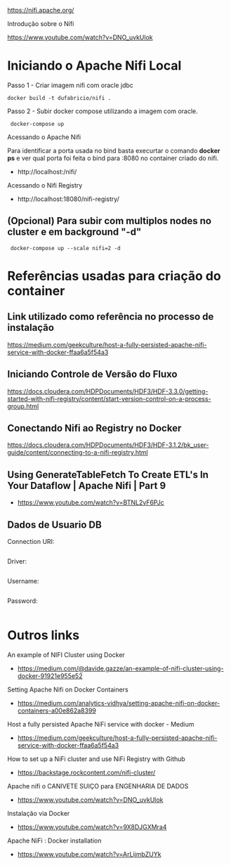 https://nifi.apache.org/

Introdução sobre o Nifi

https://www.youtube.com/watch?v=DNO_uvkUlok

# Iniciando o Apache Nifi Local

Passo 1 - Criar imagem nifi com oracle jdbc
```
docker build -t dufabricio/nifi .
```

Passo 2 - Subir docker compose utilizando a imagem com oracle.
```
 docker-compose up
```

Acessando o Apache Nifi 

Para identificar a porta usada no bind basta execurtar o comando **docker ps** e ver qual porta foi feita o bind para <porta>:8080  no container criado do nifi.

* http://localhost:<porta-gerada>/nifi/

Acessando o Nifi Registry

* http://localhost:18080/nifi-registry/


## (Opcional)  Para subir com multiplos nodes no cluster e em background "-d"

```
 docker-compose up --scale nifi=2 -d
```

# Referências usadas para criação do container

## Link utilizado como referência no processo de instalação

https://medium.com/geekculture/host-a-fully-persisted-apache-nifi-service-with-docker-ffaa6a5f54a3

## Iniciando Controle de Versão do Fluxo

https://docs.cloudera.com/HDPDocuments/HDF3/HDF-3.3.0/getting-started-with-nifi-registry/content/start-version-control-on-a-process-group.html

## Conectando Nifi ao Registry no Docker

https://docs.cloudera.com/HDPDocuments/HDF3/HDF-3.1.2/bk_user-guide/content/connecting-to-a-nifi-registry.html

## Using GenerateTableFetch To Create ETL's In Your Dataflow | Apache Nifi | Part 9
* https://www.youtube.com/watch?v=BTNL2vF6PJc

## Dados de Usuario DB

Connection URI:
```
```

Driver:
```
```

Username:
```
```

Password:
```
```

# Outros links


An example of NIFI Cluster using Docker
* https://medium.com/@davide.gazze/an-example-of-nifi-cluster-using-docker-91921e955e52 

Setting Apache Nifi on Docker Containers
* https://medium.com/analytics-vidhya/setting-apache-nifi-on-docker-containers-a00e862a8399

Host a fully persisted Apache NiFi service with docker - Medium
* https://medium.com/geekculture/host-a-fully-persisted-apache-nifi-service-with-docker-ffaa6a5f54a3

How to set up a NiFi cluster and use NiFi Registry with Github
* https://backstage.rockcontent.com/nifi-cluster/

Apache nifi o CANIVETE SUIÇO para ENGENHARIA DE DADOS
* https://www.youtube.com/watch?v=DNO_uvkUlok 

Instalação via Docker
* https://www.youtube.com/watch?v=9X8DJGXMra4
  
 Apache NiFi : Docker installation
* https://www.youtube.com/watch?v=ArLijmbZUYk
